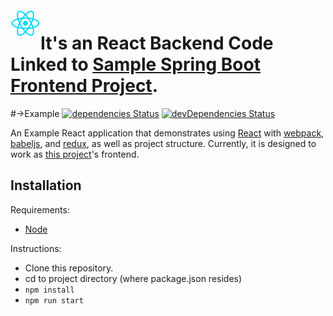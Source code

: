<img align="left" width="48" height="48" src="./react_logo.png">

# It's an React Backend Code Linked to [Sample Spring Boot Frontend Project](https://github.com/santoshgit1/Spring-Boot-Sample-Project).

#->Example
[![dependencies Status](https://david-dm.org/mertakdut/React-Sample-Project/status.svg)](https://david-dm.org/mertakdut/React-Sample-Project) [![devDependencies Status](https://david-dm.org/mertakdut/React-Sample-Project/dev-status.svg)](https://david-dm.org/mertakdut/React-Sample-Project?type=dev)

  An Example React application that demonstrates using [React] with [webpack], [babeljs], and [redux], as well as project structure. Currently, it is designed to work as [this project](https://github.com/santoshgit1/Spring-Boot-Sample-Project)'s frontend.
## Installation
  Requirements:
  - [Node](https://nodejs.org/en/download/)
  
  Instructions:
  - Clone this repository.
  - cd to project directory (where package.json resides)
  - `npm install`
  - `npm run start`

[React]: http://facebook.github.io/react/
[webpack]: http://webpack.github.io/
[babeljs]: https://babeljs.io/
[Redux]: https://redux.js.org/
